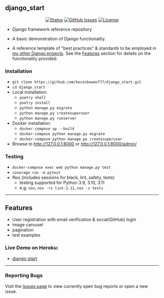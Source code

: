 ## django_start 

<div align="center">

  [![Status](https://img.shields.io/badge/status-active-success.svg)]() 
  [![GitHub Issues](https://img.shields.io/github/issues/kevinbowen777/django_start.svg)](https://github.com/kevinbowen777/django_start/issues)
  [![License](https://img.shields.io/badge/license-MIT-blue.svg)](/LICENSE)

</div>


- Django framework reference repository

 - A basic demonstration of Django functionality.
 - A reference template of "best practices" & standards to be employed in [my other Django projects](https://github.com/kevinbowen777/web-project-index).  See the [Features](#Features) section for details on the functionality provided.

### Installation
 - `git clone https://github.com/kevinbowen777/django_start.git`
 - `cd django_start`
 - Local installation:
     - `poetry shell`
     - `poetry install`
     - `python manage.py migrate`
     - `python manage.py createsuperuser`
     - `python manage.py runserver`
 - Docker installation:
     - `docker-compose up --build`
     - `docker-compose python manage.py migrate`
     - `docker-compose python manage.py createsuperuser`
 - Browse to http://127.0.0.1:8000 or http://127.0.0.1:8000/admin/

### Testing
 - `docker-compose exec web python manage.py test`
 - `coverage run -m pytest`
 - Nox (includes sessions for black, lint, safety, tests)
     - testing supported for Python 3.9, 3.10, 3.11
     - e.g. `nox`, `nox -rs lint-3.11`, `nox -s tests`


---
## Features
 - User registration with email verification & social(GitHub) login
 - image carousel
 - pagination
 - test examples

### Live Demo on Heroku:
 - [django-start](https://kbowen-django-start.herokuapp.com/)

---
### Reporting Bugs

   Visit the [Issues page](https://github.com/kevinbowen777/django_start/issues)
      to view currently open bug reports or open a new issue.
